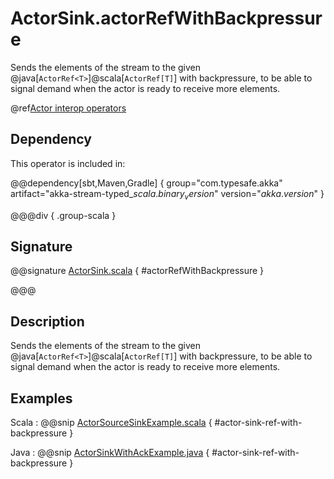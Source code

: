 # ActorSink.actorRefWithBackpressure

Sends the elements of the stream to the given @java[`ActorRef<T>`]@scala[`ActorRef[T]`] with backpressure, to be able to signal demand when the actor is ready to receive more elements.

@ref[Actor interop operators](../index.md#actor-interop-operators)

## Dependency

This operator is included in:

@@dependency[sbt,Maven,Gradle] {
  group="com.typesafe.akka"
  artifact="akka-stream-typed_$scala.binary_version$"
  version="$akka.version$"
}

@@@div { .group-scala }

## Signature

@@signature [ActorSink.scala](/akka-stream-typed/src/main/scala/akka/stream/typed/scaladsl/ActorSink.scala) { #actorRefWithBackpressure }

@@@

## Description

Sends the elements of the stream to the given @java[`ActorRef<T>`]@scala[`ActorRef[T]`] with backpressure, to be able to signal demand when the actor is ready to receive more elements.

## Examples

Scala
:  @@snip [ActorSourceSinkExample.scala](/akka-stream-typed/src/test/scala/docs/akka/stream/typed/ActorSourceSinkExample.scala) { #actor-sink-ref-with-backpressure }

Java
:  @@snip [ActorSinkWithAckExample.java](/akka-stream-typed/src/test/java/docs/akka/stream/typed/ActorSinkWithAckExample.java) { #actor-sink-ref-with-backpressure }

